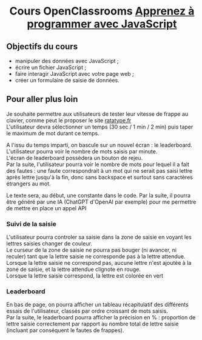 <h1 align="center">Cours OpenClassrooms <a href="https://openclassrooms.com/fr/courses/7696886-apprenez-a-programmer-avec-javascript" target="_blank">Apprenez à programmer avec JavaScript</a></h1>


## Objectifs du cours

- manipuler des données avec JavaScript ;
- écrire un fichier JavaScript ;
- faire interagir JavaScript avec votre page web ;
- créer un formulaire de saisie de données.

## Pour aller plus loin
Je souhaite permettre aux utilisateurs de tester leur vitesse de frappe au clavier, comme peut le proposer le site <a href="https://www.ratatype.fr/typing-test/" target="_blank">ratatype.fr</a></br>
L'utilisateur devra sélectionner un temps (30 sec / 1 min / 2 min) puis taper le maximum de mot durant ce temps.

A l'issu du temps imparti, on bascule sur un nouvel écran : le leaderboard.</br>
L'utilisateur pourra voir le nombre de mots saisis par minute.</br>
L'écran de leaderboard possèdera un bouton de rejeu.</br>
Par la suite, l'utilisateur pourra voir le nombre de mots pour lequel il a fait des fautes : une faute correspondrait à un mot qui ne serait pas saisi lettre après lettre jusqu'à la fin, donc sans backspace et surtout sans caractères étrangers au mot.

Le texte sera, au début, une constante dans le code.
Par la suite, il pourra être généré par une IA (ChatGPT d'OpenAI par exemple) pour me permettre de mettre en place un appel API

### Suivi de la saisie
L'utilisateur pourra controler sa saisie dans la zone de saisie en voyant les lettres saisies changer de couleur.</br>
Le curseur de la zone de saisie ne pourra pas bouger (ni avancer, ni reculer) tant que la lettre saisie ne corresponde pas à la lettre attendue.</br>
Lorsque la lettre saisie ne correspond pas, aucune lettre n'est ajoutée à la zone de saisie, et la lettre attendue clignote en rouge.</br>
Lorsque la lettre saisie correspond, la lettre est colorée en vert

### Leaderboard
En bas de page, on pourra afficher un tableau récapitulatif des différents essais de l'utilisateur, classés par ordre croissant de mots saisis.</br>
Par la suite, le leaderboard pourra afficher la précision en % : proportion de lettre saisie correctement par rapport au nombre total de lettre saisie (incluant par conséquent le fautes de frappes).